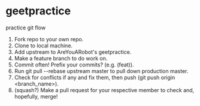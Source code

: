 geetpractice
============

practice git flow

1. Fork repo to your own repo.
2. Clone to local machine.
3. Add upstream to AreYouARobot's geetpractice.
4. Make a feature branch to do work on.
5. Commit often! Prefix your commits? (e.g. (feat)).
6. Run git pull --rebase upstream master to pull down production master.
7. Check for conflicts if any and fix them, then push (git push origin <branch_name>).
8. (squash?) Make a pull request for your respective member to check and, hopefully, merge!
